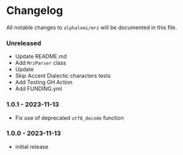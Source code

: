 # Changelog

All notable changes to `alphalomi/mrz` will be documented in this file.

### Unreleased

- Update README.md
- Add `MrzParser` class
- Update 
- Skip Accent Dialectic characters tests
- Add Testing GH Action
- Add FUNDING.yml

### 1.0.1 - 2023-11-13

- Fix use of deprecated `utf8_decode` function


### 1.0.0 - 2023-11-13

- initial release
